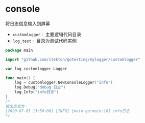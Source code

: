 # console
将日志信息输入到屏幕
- `customlogger：` 主要逻辑代码目录
- `log_test：` 目录为测试代码实例
```go
package main

import "github.com/itekton/gotesting/mylogger/customlogger"

var log customlogger.Logger

func main() {
	log = customlogger.NewConsoleLogger("info")
	log.Debug("debug 日志")
	log.Info("info日志")
}
/*
输出信息为：
[2020-07-03 13:50:00] [INFO] [main.go:main:10] info日志
*/
```